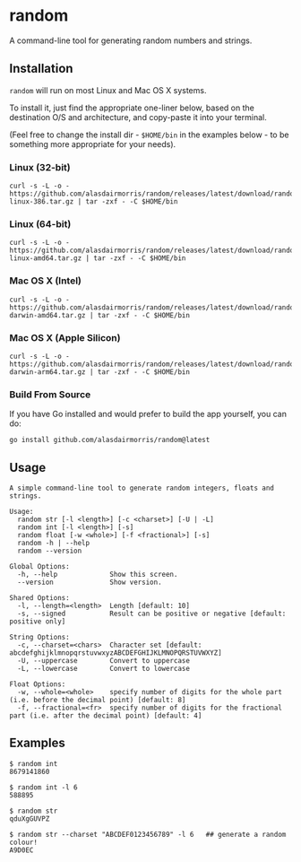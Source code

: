 # random

A command-line tool for generating random numbers and strings.

## Installation

`random` will run on most Linux and Mac OS X systems.

To install it, just find the appropriate one-liner below, based on the destination O/S and architecture, and copy-paste it into your terminal.

(Feel free to change the install dir - `$HOME/bin` in the examples below - to be something more appropriate for your needs).

### Linux (32-bit)

```
curl -s -L -o - https://github.com/alasdairmorris/random/releases/latest/download/random-linux-386.tar.gz | tar -zxf - -C $HOME/bin
```

### Linux (64-bit)

```
curl -s -L -o - https://github.com/alasdairmorris/random/releases/latest/download/random-linux-amd64.tar.gz | tar -zxf - -C $HOME/bin
```

### Mac OS X (Intel)

```
curl -s -L -o - https://github.com/alasdairmorris/random/releases/latest/download/random-darwin-amd64.tar.gz | tar -zxf - -C $HOME/bin
```

### Mac OS X (Apple Silicon)

```
curl -s -L -o - https://github.com/alasdairmorris/random/releases/latest/download/random-darwin-arm64.tar.gz | tar -zxf - -C $HOME/bin
```

### Build From Source

If you have Go installed and would prefer to build the app yourself, you can do:

```
go install github.com/alasdairmorris/random@latest
```

## Usage

```
A simple command-line tool to generate random integers, floats and strings.

Usage:
  random str [-l <length>] [-c <charset>] [-U | -L]
  random int [-l <length>] [-s]
  random float [-w <whole>] [-f <fractional>] [-s]
  random -h | --help
  random --version

Global Options:
  -h, --help             Show this screen.
  --version              Show version.

Shared Options:
  -l, --length=<length>  Length [default: 10]
  -s, --signed           Result can be positive or negative [default: positive only]

String Options:
  -c, --charset=<chars>  Character set [default: abcdefghijklmnopqrstuvwxyzABCDEFGHIJKLMNOPQRSTUVWXYZ]
  -U, --uppercase        Convert to uppercase
  -L, --lowercase        Convert to lowercase

Float Options:
  -w, --whole=<whole>    specify number of digits for the whole part (i.e. before the decimal point) [default: 8]
  -f, --fractional=<fr>  specify number of digits for the fractional part (i.e. after the decimal point) [default: 4]
```

## Examples

```
$ random int
8679141860
```

```
$ random int -l 6
588895
```

```
$ random str
qduXgGUVPZ
```

```
$ random str --charset "ABCDEF0123456789" -l 6   ## generate a random colour!
A9D0EC
```
